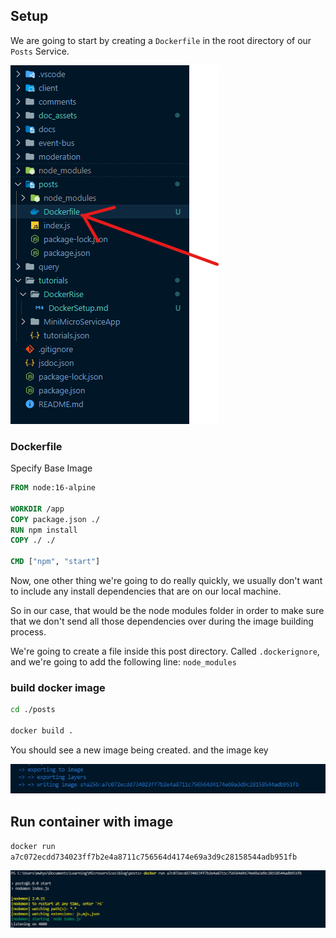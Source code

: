 ## Setup

We are going to start by creating a `Dockerfile` in the root directory of our `Posts` Service.

![Dockerfile](/doc_assets/screenshots/Docker/Dockerfile.png)

### Dockerfile

Specify Base Image


```Dockerfile
FROM node:16-alpine

WORKDIR /app
COPY package.json ./
RUN npm install
COPY ./ ./

CMD ["npm", "start"]
```

Now, one other thing we're going to do really quickly, we usually don't want to include any install dependencies that are on our local machine.

So in our case, that would be the node modules folder in order to make sure that we don't send all
those dependencies over during the image building process.

We're going to create a file inside this post directory.
Called `.dockerignore`, and we're going to add the following line:
`node_modules`

### build docker image  

```bash
cd ./posts

docker build .
```

You should see a new image being created.
and the image key

![image key](/doc_assets/screenshots/Docker/image-built.png)

## Run container with image

`docker run a7c072ecdd734023ff7b2e4a8711c756564d4174e69a3d9c28158544adb951fb`

![container running](/doc_assets/screenshots/Docker/container%20running.png)